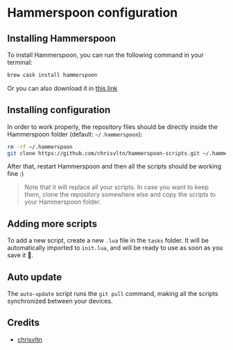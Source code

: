 # Hammerspoon configuration

## Installing Hammerspoon

To install Hammerspoon, you can run the following command in your terminal:

```bash
brew cask install hammerspoon
```

Or you can also download it in [this link](https://github.com/Hammerspoon/hammerspoon/releases/latest)

## Installing configuration

In order to work properly, the repository files should be directly inside the Hammerspoon folder (default: `~/.hammerspoon`):

```bash
rm -rf ~/.hammerspoon
git clone https://github.com/chrisvltn/hammerspoon-scripts.git ~/.hammerspoon
```

After that, restart Hammerspoon and then all the scripts should be working fine :)

> Note that it will replace all your scripts. In case you want to keep them, clone the repository somewhere else and copy the scripts to your Hammerspoon folder.

## Adding more scripts

To add a new script, create a new `.lua` file in the `tasks` folder. It will be automatically imported to `init.lua`, and will be ready to use as soon as you save it 🙂.

## Auto update

The `auto-update` script runs the `git pull` command, making all the scripts synchronized between your devices.

## Credits

* [chrisvltn](https://github.com/chrisvltn/)
